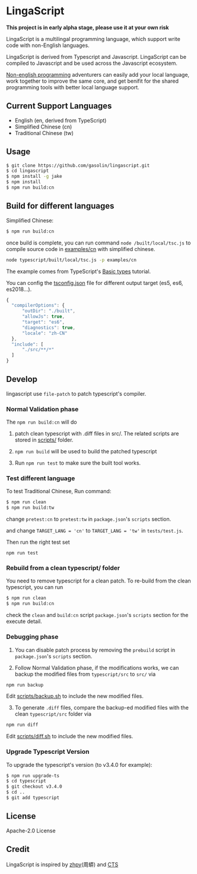 # LingaScript

**This project is in early alpha stage, please use it at your own risk**

LingaScript is a multilingal programming language, which support write code with non-English languages.

LingaScript is derived from Typescript and Javascript. LingaScript can be compiled to Javascript and be used across the Javascript ecosystem.

[Non-english programming](https://en.wikipedia.org/wiki/Non-English-based_programming_languages) adventurers can easily add your local language, work together to improve the same core, and get benifit for the shared programming tools with better local language support.


## Current Support Languages

- English (en, derived from TypeScript)
- Simplified Chinese (cn)
- Traditional Chinese (tw)

## Usage

```sh
$ git clone https://github.com/gasolin/lingascript.git
$ cd lingascript
$ npm install -g jake
$ npm install
$ npm run build:cn
```


## Build for different languages

Simplified Chinese:

```sh
$ npm run build:cn
```

once build is complete, you can run command `node /built/local/tsc.js` to compile source code in [examples/cn](https://github.com/gasolin/lingascript/tree/master/examples/cn) with simplified chinese.

```sh
node typescript/built/local/tsc.js -p examples/cn
```

The example comes from TypeScript's [Basic types](https://www.typescriptlang.org/docs/handbook/basic-types.html) tutorial.

You can config the [tsconfig.json](https://www.typescriptlang.org/docs/handbook/compiler-options.html
) file for different output target (es5, es6, es2018...).

```js
{
  "compilerOptions": {
      "outDir": "./built",
      "allowJs": true,
      "target": "es6",
      "diagnostics": true,
      "locale": "zh-CN"
  },
  "include": [
      "./src/**/*"
  ]
}
```


## Develop

lingascript use `file-patch` to patch typescript's compiler.

### Normal Validation phase

The `npm run build:cn` will do

1. patch clean typescript with .diff files in src/. The related scripts are stored in [scripts/](https://github.com/gasolin/lingascript/tree/master/scripts) folder. 

2. `npm run build` will be used to build the patched typescript

3. Run `npm run test` to make sure the built tool works.

### Test different language

To test Traditional Chinese, Run command:

```sh
$ npm run clean
$ npm run build:tw
```

change `pretest:cn` to `pretest:tw` in `package.json`'s `scripts` section.

and change `TARGET_LANG = 'cn'` to `TARGET_LANG = 'tw'` in `tests/test.js`.

Then run the right test set

```
npm run test
```

### Rebuild from a clean typescript/ folder

You need to remove typescript for a clean patch. To re-build from the clean typescript, you can run

```sh
$ npm run clean
$ npm run build:cn
```

check the `clean` and `build:cn` script `package.json`'s `scripts` section for the  execute detail.

### Debugging phase

1. You can disable patch process by removing the `prebuild` script in `package.json`'s `scripts` section.

2. Follow Normal Validation phase, if the modifications works, we can backup the modified files from `typescript/src` to `src/` via

```sh
npm run backup
```

Edit [scripts/backup.sh](https://github.com/gasolin/lingascript/tree/master/scripts) to include the new modified files.

3. To generate `.diff` files, compare the backup-ed modified files with the clean `typescript/src` folder via

```sh
npm run diff
```

Edit [scripts/diff.sh](https://github.com/gasolin/lingascript/tree/master/scripts) to include the new modified files.

### Upgrade Typescript Version

To upgrade the typescript's version (to v3.4.0 for example):

```sh
$ npm run upgrade-ts
$ cd typescript
$ git checkout v3.4.0
$ cd ..
$ git add typescript
```


## License

Apache-2.0 License


## Credit

LingaScript is inspired by [zhpy](https://github.com/gasolin/zhpy/)(周蟒) and [CTS](https://github.com/program-in-chinese/CTS/issues/14)
